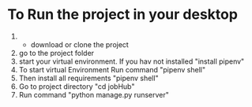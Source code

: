# To Run the project in your desktop

1. * download or clone the project 
2. go to the project folder 
3. start your virtual environment. If you hav not installed "install pipenv"
4. To start virtual Environment Run command "pipenv shell" 
5. Then install all requirements "pipenv shell"
6. Go to project directory "cd jobHub"
7. Run command "python manage.py runserver"
